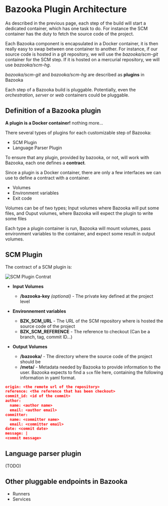 # Bazooka Plugin Architecture

As described in the previous page, each step of the build will start a dedicated container, which has one task to do. For instance the SCM container has the duty to fetch the source code of the project.

Each Bazooka component is encapsulated in a Docker container, it is then really easy to swap between one container to another. For instance, if our source code is hosted in a git repository, we will use the *bazooka/scm-git* container for the SCM step. If it is hosted on a mercurial repository, we will use *bazooka/scm-hg*.

*bazooka/scm-git* and *bazooka/scm-hg* are described as **plugins** in Bazooka

Each step of a Bazooka build is pluggable. Potentially, even the *orchestration*, *server* or *web* containers could be pluggable.

## Definition of a Bazooka plugin

**A plugin is a Docker container!** nothing more...

There several types of plugins for each customizable step of Bazooka:

* SCM Plugin
* Language Parser Plugin

To ensure that any plugin, provided by bazooka, or not, will work with Bazooka, each one defines a **contract**.

Since a plugin is a Docker container, there are only a few interfaces we can use to define a contract with a container.

* Volumes
* Environment variables
* Exit code

Volumes can be of two types; Input volumes where Bazooka will put some files, and Ouput volumes, where Bazooka will expect the plugin to write some files

Each type a plugin container is run, Bazooka will mount volumes, pass environment variables to the container, and expect some result in output volumes.

## SCM Plugin

The contract of a SCM plugin is:

![SCM Plugin Contrat](./assets/img/scm_plugin.png)

* **Input Volumes**
    * **/bazooka-key** *(optional)* - The private key defined at the project level

* **Environnement variables**
    * **BZK_SCM_URL** - The URL of the SCM repository where is hosted the source code of the project
    * **BZK_SCM_REFERENCE** - The reference to checkout (Can be a branch, tag, commit ID...)

* **Output Volumes**
    * **/bazooka/** - The directory where the source code of the project should be
    * **/meta/** - Metadata needed by Bazooka to provide information to the user. Bazooka expects to find a `scm` file here, containing the following information in yaml format.

<!--- json displays like plain text. `no-highlight` doesn't work and if no language is set, it will autodetect applescript ??!!-->
```json
origin: <the remote url of the repository>
reference: <the reference that has been checkout>
commit_id: <id of the commit>
author:
  name: <author name>
  email: <author email>
committer:
  name: <committer name>
  email: <committer email>
date: <commit date>
message: |
<commit message>
```

## Language parser plugin

(TODO)


## Other pluggable endpoints in Bazooka

* Runners
* Services
